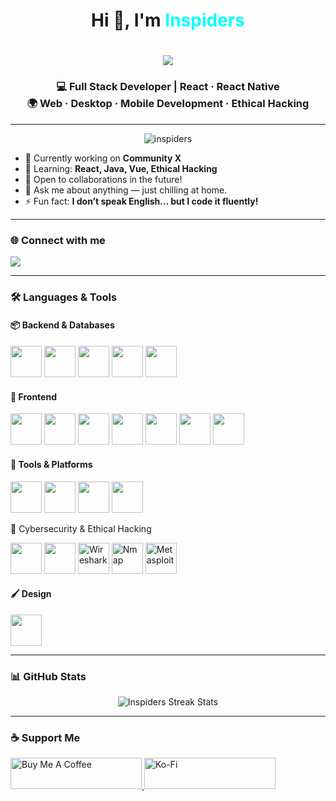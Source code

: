 <h1 align="center">Hi 👋, I'm <span style="color:#00FFFF;">Inspiders</span></h1>

<h1 align="center">
  <img src="https://readme-typing-svg.herokuapp.com/?font=Righteous&size=35&center=true&vCenter=true&width=600&height=70&duration=2000&lines=Error+404:+Inspiders+Not+Found;Full+Stack+Developer+On+The+Loose;&color=00FFFF" />
</h1>

<h3 align="center">
  💻 Full Stack Developer | React · React Native <br>
  🌍 Web · Desktop · Mobile Development · Ethical Hacking
</h3>

---

<p align="center">
  <img src="https://komarev.com/ghpvc/?username=inspiders&label=Profile%20views&color=00bfff&style=flat" alt="inspiders" />
</p>

- 🔭 Currently working on **Community X**
- 🌱 Learning: **React, Java, Vue, Ethical Hacking**
- 🤝 Open to collaborations in the future!
- 💬 Ask me about anything — just chilling at home.
- ⚡ Fun fact: **I don’t speak English... but I code it fluently!**

---

### 🌐 Connect with me

<p align="left">
  <a href="https://dev.to/skyspidersquick" target="_blank">
    <img src="https://img.shields.io/badge/Dev.to-000000?style=for-the-badge&logo=devdotto&logoColor=white" />
  </a>
</p>

---

### 🛠️ Languages & Tools

#### 📦 Backend & Databases
<p align="left">
  <img src="https://cdn.jsdelivr.net/gh/devicons/devicon/icons/php/php-original.svg" width="50" height="50" />
  <img src="https://cdn.jsdelivr.net/gh/devicons/devicon/icons/java/java-original.svg" width="50" height="50" />
  <img src="https://cdn.jsdelivr.net/gh/devicons/devicon/icons/mysql/mysql-original-wordmark.svg" width="50" height="50" />
  <img src="https://cdn.jsdelivr.net/gh/devicons/devicon/icons/mongodb/mongodb-original.svg" width="50" height="50" />
  <img src="https://cdn.jsdelivr.net/gh/devicons/devicon/icons/express/express-original.svg" width="50" height="50" />
</p>

#### 🎨 Frontend
<p align="left">
  <img src="https://cdn.jsdelivr.net/gh/devicons/devicon/icons/html5/html5-original.svg" width="50" height="50" />
  <img src="https://cdn.jsdelivr.net/gh/devicons/devicon/icons/css3/css3-original.svg" width="50" height="50" />
  <img src="https://cdn.jsdelivr.net/gh/devicons/devicon/icons/javascript/javascript-original.svg" width="50" height="50" />
  <img src="https://cdn.jsdelivr.net/gh/devicons/devicon/icons/typescript/typescript-original.svg" width="50" height="50" />
  <img src="https://cdn.jsdelivr.net/gh/devicons/devicon/icons/react/react-original.svg" width="50" height="50" />
  <img src="https://cdn.jsdelivr.net/gh/devicons/devicon/icons/sass/sass-original.svg" width="50" height="50" />
  <img src="https://cdn.jsdelivr.net/gh/devicons/devicon/icons/tailwindcss/tailwindcss-plain.svg" width="50" height="50" />
</p>

#### 🧰 Tools & Platforms
<p align="left">
  <img src="https://cdn.jsdelivr.net/gh/devicons/devicon/icons/nodejs/nodejs-original.svg" width="50" height="50" />
  <img src="https://cdn.jsdelivr.net/gh/devicons/devicon/icons/electron/electron-original.svg" width="50" height="50" />
  <img src="https://cdn.jsdelivr.net/gh/devicons/devicon/icons/git/git-original.svg" width="50" height="50" />
  <img src="https://cdn.jsdelivr.net/gh/devicons/devicon/icons/linux/linux-original.svg" width="50" height="50" />
</p>


🧠 Cybersecurity & Ethical Hacking
<p align="left"> <img src="https://cdn.jsdelivr.net/gh/devicons/devicon/icons/linux/linux-original.svg" width="50" height="50" /> <img src="https://cdn.jsdelivr.net/gh/devicons/devicon/icons/bash/bash-original.svg" width="50" height="50" /> <img src="https://www.svgrepo.com/show/353478/wireshark.svg" width="50" height="50" alt="Wireshark" /> <img src="https://upload.wikimedia.org/wikipedia/commons/5/5d/Nmap-logo.svg" width="50" height="50" alt="Nmap" /> <img src="https://avatars.githubusercontent.com/u/4010206?s=200&v=4" width="50" height="50" alt="Metasploit" /> </p>

#### 🖌️ Design
<p align="left">
  <img src="https://cdn.jsdelivr.net/gh/devicons/devicon/icons/photoshop/photoshop-plain.svg" width="50" height="50" />
</p>

---

### 📊 GitHub Stats

<p align="center">
  <img src="https://github-readme-streak-stats.herokuapp.com/?user=inspiders&theme=tokyonight" alt="Inspiders Streak Stats" />
</p>

---

### ☕ Support Me

<p>
  <a href="https://www.buymeacoffee.com/inspiders" target="_blank">
    <img src="https://cdn.buymeacoffee.com/buttons/v2/default-yellow.png" height="50" width="210" alt="Buy Me A Coffee" />
  </a>
  <a href="https://ko-fi.com/inspiders" target="_blank">
    <img src="https://cdn.ko-fi.com/cdn/kofi3.png?v=3" height="50" width="210" alt="Ko-Fi" />
  </a>
</p>
